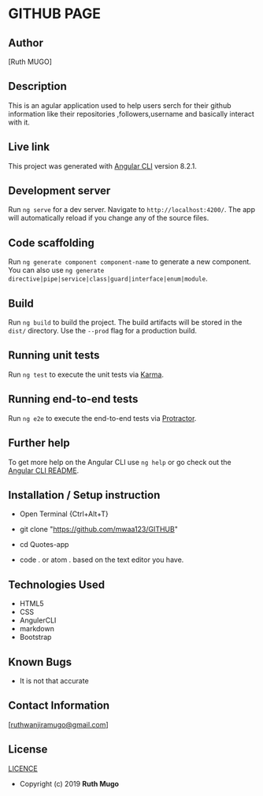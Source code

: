 # GITHUB  PAGE

## Author

[Ruth MUGO]

## Description

This is an agular application used to help users serch for their github information 
like their repositories ,followers,username and basically interact with it.

## Live link


This project was generated with [Angular CLI](https://github.com/angular/angular-cli) version 8.2.1.

## Development server

Run `ng serve` for a dev server. Navigate to `http://localhost:4200/`. The app will automatically reload if you change any of the source files.

## Code scaffolding

Run `ng generate component component-name` to generate a new component. You can also use `ng generate directive|pipe|service|class|guard|interface|enum|module`.

## Build

Run `ng build` to build the project. The build artifacts will be stored in the `dist/` directory. Use the `--prod` flag for a production build.

## Running unit tests

Run `ng test` to execute the unit tests via [Karma](https://karma-runner.github.io).

## Running end-to-end tests

Run `ng e2e` to execute the end-to-end tests via [Protractor](http://www.protractortest.org/).

## Further help

To get more help on the Angular CLI use `ng help` or go check out the [Angular CLI README](https://github.com/angular/angular-cli/blob/master/README.md).

## Installation / Setup instruction
* Open Terminal {Ctrl+Alt+T}

* git clone "https://github.com/mwaa123/GITHUB"

* cd Quotes-app

* code . or atom . based on the text editor you have.

## Technologies Used

* HTML5
* CSS
* AngulerCLI
* markdown
* Bootstrap

## Known Bugs
* It is not that accurate

## Contact Information 

 [ruthwanjiramugo@gmail.com]

## License
[LICENCE](/home/ruth/github/LICENCE.md)

* Copyright (c) 2019 **Ruth Mugo**